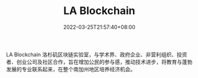 ﻿---
weight: 
title: "LA Blockchain"
description: "LA Blockchain 洛杉矶区块链实验室，与学术界、政府企业、非营利组织、投资者、创业公司及社区合作，旨在增加公民的参与感，推动技术进步，将教育与蓬勃发展的专业联系起来，在整..."
date: 2022-03-25T21:57:40+08:00
lastmod: 2022-03-25T16:45:40+08:00
draft: false
authors: ["Metabd"]
featuredImage: "la-blockchain.jpg"
link: ""
tags: ["研究机构","LA Blockchain"]
categories: ["navigation"]
navigation: ["研究机构"]
lightgallery: true
toc: true
pinned: false
recommend: false
recommend1: false
---
LA Blockchain 洛杉矶区块链实验室，与学术界、政府企业、非营利组织、投资者、创业公司及社区合作，旨在增加公民的参与感，推动技术进步，将教育与蓬勃发展的专业联系起来，在整个南加州地区培养经济机会。
